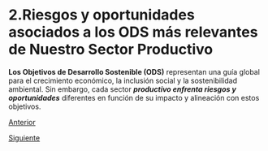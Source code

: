 # 2.Riesgos y oportunidades asociados a los ODS más relevantes de Nuestro Sector Productivo

**Los Objetivos de Desarrollo Sostenible (ODS)** representan una guía global para el crecimiento económico, la inclusión social y la sostenibilidad ambiental. Sin embargo, cada sector ***productivo enfrenta riesgos y oportunidades*** diferentes en función de su impacto y alineación con estos objetivos.


[Anterior](xxx.md)

[Siguiente](2.1_Identificador_de_riesgos_ambientales_sociables_y_economicos_martinez.md)